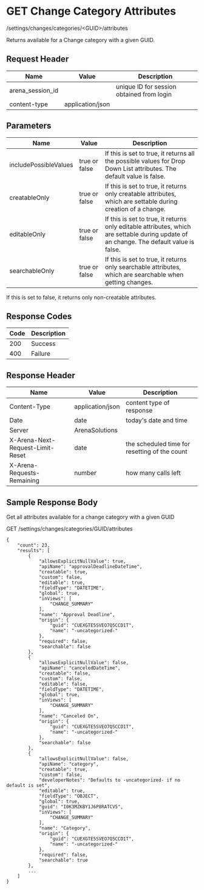 # GET Change Category Attributes


/settings/changes/categories/&lt;GUID&gt;/attributes

Returns   available for a Change category with a given GUID. 

## Request Header

| Name | Value | Description |
|  --- |  --- |  --- | 
| arena_session_id |   | unique ID for session obtained from login |
| content\-type | application/json |   |

## Parameters

| Name | Value | Description |
|  --- |  --- |  --- | 
| includePossibleValues | true or false | If this is set to true, it returns all the possible values for Drop Down List attributes. The default value is false. |
| creatableOnly | true or false | If this is set to true, it returns only creatable attributes, which are settable during creation of a change. |
| editableOnly | true or false | If this is set to true, it returns only editable attributes, which are settable during update of an change. The default value is false. |
| searchableOnly | true or false | If this is set to true, it returns only searchable attributes, which are searchable when getting changes. |

If this is set to false, it returns only non\-creatable attributes.

## Response Codes

| Code | Description |
|  --- |  --- | 
| 200 | Success |
| 400 | Failure |

## Response Header

| Name | Value | Description |
|  --- |  --- |  --- | 
| Content\-Type | application/json | content type of response |
| Date | date | today's date and time |
| Server | ArenaSolutions |   |
| X\-Arena\-Next\-Request\-Limit\-Reset  | date | the scheduled time for resetting of the count |
| X\-Arena\-Requests\-Remaining  | number | how many calls left |

## Sample Response Body
Get all attributes available for a change category with a given GUID



GET /settings/changes/categories/GUID/attributes

```
{
    "count": 23,
    "results": [
        {
            "allowsExplicitNullValue": true,
            "apiName": "approvalDeadlineDateTime",
            "creatable": true,
            "custom": false,
            "editable": true,
            "fieldType": "DATETIME",
            "global": true,
            "inViews": [
                "CHANGE_SUMMARY"
            ],
            "name": "Approval Deadline",
            "origin": {
                "guid": "CUEXGTE5SVEO7Q5CCD1T",
                "name": "-uncategorized-"
            },
            "required": false,
            "searchable": false
        },
        {
            "allowsExplicitNullValue": false,
            "apiName": "canceledDateTime",
            "creatable": false,
            "custom": false,
            "editable": false,
            "fieldType": "DATETIME",
            "global": true,
            "inViews": [
                "CHANGE_SUMMARY"
            ],
            "name": "Canceled On",
            "origin": {
                "guid": "CUEXGTE5SVEO7Q5CCD1T",
                "name": "-uncategorized-"
            },
            "searchable": false
        },
        {
            "allowsExplicitNullValue": false,
            "apiName": "category",
            "creatable": true,
            "custom": false,
            "developerNotes": "Defaults to -uncategorized- if no default is set",
            "editable": true,
            "fieldType": "OBJECT",
            "global": true,
            "guid": "I0K3MZKBY1J6P8RATCV5",
            "inViews": [
                "CHANGE_SUMMARY"
            ],
            "name": "Category",
            "origin": {
                "guid": "CUEXGTE5SVEO7Q5CCD1T",
                "name": "-uncategorized-"
            },
            "required": false,
            "searchable": true
        },
        ...        
    ]
}
```
